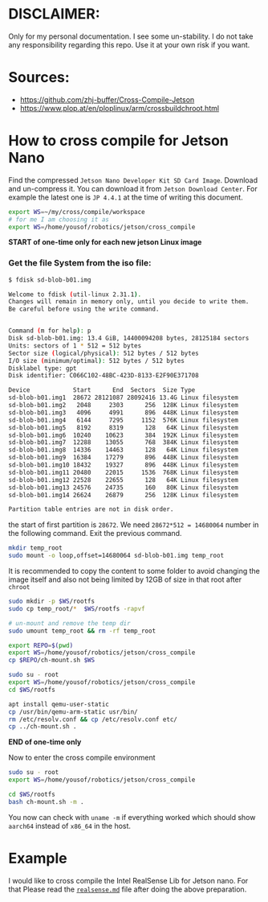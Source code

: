 # DISCLAIMER:
Only for my personal documentation. I see some un-stability. 
I do not take any responsibility regarding this repo. 
Use it at your own risk if you want.

# Sources:
* https://github.com/zhj-buffer/Cross-Compile-Jetson
* https://www.plop.at/en/ploplinux/arm/crossbuildchroot.html

# How to cross compile for Jetson Nano

Find the compressed `Jetson Nano Developer Kit SD Card Image`.
Download and un-compress it.
You can download it from `Jetson Download Center`.
For example the latest one is `JP 4.4.1` at the time of writing
this document.

```bash
export WS=~/my/cross/compile/workspace
# for me I am choosing it as 
export WS=/home/yousof/robotics/jetson/cross_compile
```

**START of one-time only for each new jetson Linux image**

### Get the file System from the iso file:
```bash
$ fdisk sd-blob-b01.img 

Welcome to fdisk (util-linux 2.31.1).
Changes will remain in memory only, until you decide to write them.
Be careful before using the write command.


Command (m for help): p
Disk sd-blob-b01.img: 13.4 GiB, 14400094208 bytes, 28125184 sectors
Units: sectors of 1 * 512 = 512 bytes
Sector size (logical/physical): 512 bytes / 512 bytes
I/O size (minimum/optimal): 512 bytes / 512 bytes
Disklabel type: gpt
Disk identifier: C066C102-48BC-423D-8133-E2F90E371708

Device            Start      End  Sectors  Size Type
sd-blob-b01.img1  28672 28121087 28092416 13.4G Linux filesystem
sd-blob-b01.img2   2048     2303      256  128K Linux filesystem
sd-blob-b01.img3   4096     4991      896  448K Linux filesystem
sd-blob-b01.img4   6144     7295     1152  576K Linux filesystem
sd-blob-b01.img5   8192     8319      128   64K Linux filesystem
sd-blob-b01.img6  10240    10623      384  192K Linux filesystem
sd-blob-b01.img7  12288    13055      768  384K Linux filesystem
sd-blob-b01.img8  14336    14463      128   64K Linux filesystem
sd-blob-b01.img9  16384    17279      896  448K Linux filesystem
sd-blob-b01.img10 18432    19327      896  448K Linux filesystem
sd-blob-b01.img11 20480    22015     1536  768K Linux filesystem
sd-blob-b01.img12 22528    22655      128   64K Linux filesystem
sd-blob-b01.img13 24576    24735      160   80K Linux filesystem
sd-blob-b01.img14 26624    26879      256  128K Linux filesystem

Partition table entries are not in disk order.

```

the start of first partition is `28672`. We need `28672*512 = 14680064` number
in the following command. Exit the previous command.
```bash
mkdir temp_root
sudo mount -o loop,offset=14680064 sd-blob-b01.img temp_root
```

It is recommended to copy the content to some folder to avoid changing the image itself and
also not being limited by 12GB of size in that root after `chroot`
```bash
sudo mkdir -p $WS/rootfs
sudo cp temp_root/*  $WS/rootfs -rapvf

# un-mount and remove the temp dir
sudo umount temp_root && rm -rf temp_root
```


```bash
export REPO=$(pwd)
export WS=/home/yousof/robotics/jetson/cross_compile
cp $REPO/ch-mount.sh $WS

sudo su - root
export WS=/home/yousof/robotics/jetson/cross_compile
cd $WS/rootfs

apt install qemu-user-static
cp /usr/bin/qemu-arm-static usr/bin/
rm /etc/resolv.conf && cp /etc/resolv.conf etc/
cp ../ch-mount.sh .
```

**END of one-time only**

Now to enter the cross compile environment
```bash
sudo su - root
export WS=/home/yousof/robotics/jetson/cross_compile

cd $WS/rootfs
bash ch-mount.sh -m .
```

You now can check with `uname -m` if everything worked which should
show `aarch64` instead of `x86_64` in the host.

# Example

I would like to cross compile the Intel RealSense Lib for Jetson nano. 
For that Please read the [`realsense.md`](https://github.com/yosoufe/SelfStudyRobotics/blob/master/hardware/realsense.md) file after doing the above preparation.